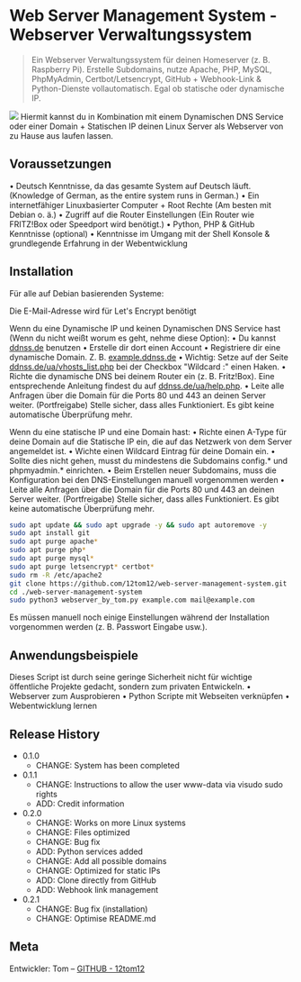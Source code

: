 # Web Server Management System - Webserver Verwaltungssystem
> Ein Webserver Verwaltungssystem für deinen Homeserver (z. B. Raspberry Pi). Erstelle Subdomains, nutze Apache, PHP, MySQL, PhpMyAdmin, Certbot/Letsencrypt, GitHub + Webhook-Link & Python-Dienste vollautomatisch. Egal ob statische oder dynamische IP.

![](https://repository-images.githubusercontent.com/242197618/84720600-f616-11ea-83d6-a143e05564cc)
Hiermit kannst du in Kombination mit einem Dynamischen DNS Service oder einer Domain + Statischen IP deinen Linux Server als Webserver von zu Hause aus laufen lassen.

## Voraussetzungen
• Deutsch Kenntnisse, da das gesamte System auf Deutsch läuft. (Knowledge of German, as the entire system runs in German.)
• Ein internetfähiger Linuxbasierter Computer + Root Rechte (Am besten mit Debian o. ä.)
• Zugriff auf die Router Einstellungen (Ein Router wie FRITZ!Box oder Speedport wird benötigt.)
• Python, PHP & GitHub Kenntnisse (optional)
• Kenntnisse im Umgang mit der Shell Konsole & grundlegende Erfahrung in der Webentwicklung

## Installation

Für alle auf Debian basierenden Systeme:

Die E-Mail-Adresse wird für Let's Encrypt benötigt

Wenn du eine Dynamische IP und keinen Dynamischen DNS Service hast (Wenn du nicht weißt worum es geht, nehme diese Option):
	• Du kannst [ddnss.de](https://ddnss.de/) benutzen
	• Erstelle dir dort einen Account
	• Registriere dir eine dynamische Domain. Z. B. [example.ddnss.de](http://example.ddnss.de/)
	• Wichtig: Setze auf der Seite [ddnss.de/ua/vhosts_list.php](https://ddnss.de/ua/vhosts_list.php) bei der Checkbox "Wildcard :" einen Haken.
	• Richte die dynamische DNS bei deinem Router ein (z. B. Fritz!Box). Eine entsprechende Anleitung findest du auf [ddnss.de/ua/help.php](https://ddnss.de/ua/help.php).
	• Leite alle Anfragen über die Domain für die Ports 80 und 443 an deinen Server weiter. (Portfreigabe)
	Stelle sicher, dass alles Funktioniert. Es gibt keine automatische Überprüfung mehr.

Wenn du eine statische IP und eine Domain hast:
	• Richte einen A-Type für deine Domain auf die Statische IP ein, die auf das Netzwerk von dem Server angemeldet ist.
	• Wichte einen Wildcard Eintrag für deine Domain ein.
	• Sollte dies nicht gehen, musst du mindestens die Subdomains config.* und phpmyadmin.* einrichten.
	• Beim Erstellen neuer Subdomains, muss die Konfiguration bei den DNS-Einstellungen manuell vorgenommen werden
	• Leite alle Anfragen über die Domain für die Ports 80 und 443 an deinen Server weiter. (Portfreigabe)
	Stelle sicher, dass alles Funktioniert. Es gibt keine automatische Überprüfung mehr.

```sh
sudo apt update && sudo apt upgrade -y && sudo apt autoremove -y
sudo apt install git
sudo apt purge apache*
sudo apt purge php*
sudo apt purge mysql*
sudo apt purge letsencrypt* certbot*
sudo rm -R /etc/apache2
git clone https://github.com/12tom12/web-server-management-system.git
cd ./web-server-management-system
sudo python3 webserver_by_tom.py example.com mail@example.com
```
Es müssen manuell noch einige Einstellungen während der Installation vorgenommen werden (z. B. Passwort Eingabe usw.).


## Anwendungsbeispiele

Dieses Script ist durch seine geringe Sicherheit nicht für wichtige öffentliche Projekte gedacht, sondern zum privaten Entwickeln.
• Webserver zum Ausprobieren
• Python Scripte mit Webseiten verknüpfen
• Webentwicklung lernen

## Release History

* 0.1.0
    * CHANGE: System has been completed
* 0.1.1
    * CHANGE: Instructions to allow the user www-data via visudo sudo rights
    * ADD: Credit information
* 0.2.0
    * CHANGE: Works on more Linux systems
    * CHANGE: Files optimized
    * CHANGE: Bug fix
    * ADD: Python services added
    * CHANGE: Add all possible domains
    * CHANGE: Optimized for static IPs
    * ADD: Clone directly from GitHub
    * ADD: Webhook link management
* 0.2.1
    * CHANGE: Bug fix (installation)
    * CHANGE: Optimise README.md

## Meta
Entwickler:
Tom – [GITHUB - 12tom12](https://github.com/12tom12)
